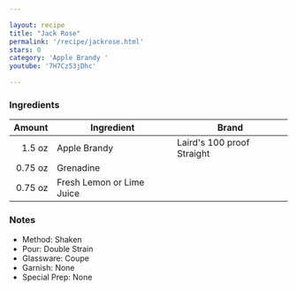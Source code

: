 ```yaml
---

layout: recipe
title: "Jack Rose"
permalink: '/recipe/jackrose.html'
stars: 0
category: 'Apple Brandy '
youtube: '7H7Cz53jDhc'

---
```


### Ingredients

| Amount  | Ingredient               | Brand                          |
| ------: | ------------------------- | -------------------------- |
|  1.5 oz | Apple Brandy              | Laird's 100 proof Straight |
| 0.75 oz | Grenadine                 |
| 0.75 oz | Fresh Lemon or Lime Juice |

### Notes

- Method: Shaken
- Pour: Double Strain
- Glassware: Coupe
- Garnish: None
- Special Prep: None

